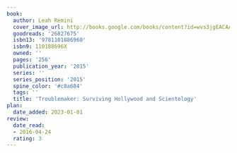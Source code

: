 ```yaml
---
book:
  author: Leah Remini
  cover_image_url: http://books.google.com/books/content?id=wvs3jgEACAAJ&printsec=frontcover&img=1&zoom=1&source=gbs_api
  goodreads: '26827675'
  isbn13: '9781101886960'
  isbn9: 110188696X
  owned: ''
  pages: '256'
  publication_year: '2015'
  series: ''
  series_position: '2015'
  spine_color: '#c8a684'
  tags: ''
  title: 'Troublemaker: Surviving Hollywood and Scientology'
plan:
  date_added: 2023-01-01
review:
  date_read:
  - 2016-04-24
  rating: 3
---
```

